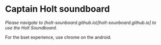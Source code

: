 # Captain Holt soundboard

*Please navigate to (holt-sounboard.github.io)[holt-sounboard.github.io] to use the Holt Soundboard.*

For the bset experience, use chrome on the android.



<!---
## GitHub help
In order to make new changes, first commit the changes
```
git add .
git commit -m "message"
git push
```

There may be errors with the Keychain Access on the mac


```
git remote add origin https://github.com/holt-soundboard/holt-sounboard.github.io.git
git push -u origin master
```
https://www.youtube.com/watch?v=mVnZVw4KJnc

To push all the branches: `git push -u origin master`
-->
